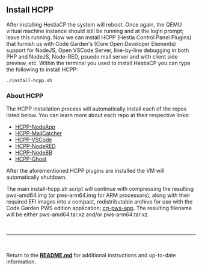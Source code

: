 ## Install HCPP
After installing HestiaCP the system will reboot. Once again, the QEMU virtual machine instance should still be running and at the login prompt; leave this running. Now we can install HCPP (Hestia Control Panel Plugins) that furnish us with Code Garden's (Core Open Developer Elements) support for NodeJS, Open VSCode Server, line-by-line debugging in both PHP and NodeJS, Node-RED, psuedo mail server and with client side preview, etc. Within the terminal you used to install HestiaCP you can type the following to install HCPP:

```
./install-hcpp.sh
```

### About HCPP
The HCPP installation process will automatically install each of the repos listed below. You can learn more about each repo at their respective links:

* [HCPP-NodeApp](https://github.com/virtuosoft-dev/hcpp-nodeapp)
* [HCPP-MailCatcher](https://github.com/virtuosoft-dev/hcpp-mailcatcher)
* [HCPP-VSCode](https://github.com/virtuosoft-dev/hcpp-vscode)
* [HCPP-NodeRED](https://github.com/virtuosoft-dev/hcpp-nodered)
* [HCPP-NodeBB](https://github.com/virtuosoft-dev/hcpp-nodebb)
* [HCPP-Ghost](https://github.com/virtuosoft-dev/hcpp-ghost)

After the aforementioned HCPP plugins are installed the VM will automatically shutdown.

The main install-hcpp.sh script will continue with compressing the resulting pws-amd64.img (or pws-arm64.img for ARM processors), along with their required EFI images into a compact, redistributable archive for use with the Code Garden PWS edition application; [cg-pws-app](https://github.com/virtuosoft-dev/cg-pws-app). The resulting filename will be either pws-amd64.tar.xz and/or pws-arm64.tar.xz.


&nbsp;

-----
&nbsp;

Return to the **[README.md](README.md)** for additional instructions and up-to-date information.
